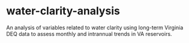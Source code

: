 # water-clarity-analysis
An analysis of variables related to water clarity using long-term Virginia DEQ data to assess monthly and intrannual trends in VA reservoirs.
